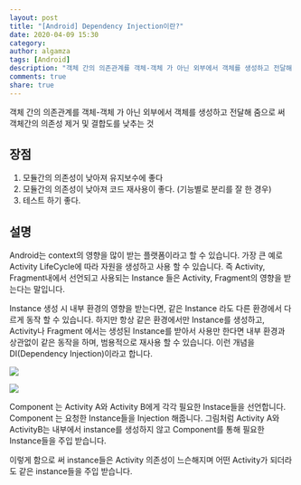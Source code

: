 ```yaml
---
layout: post
title: "[Android] Dependency Injection이란?"
date: 2020-04-09 15:30
category: 
author: algamza
tags: [Android]
description: "객체 간의 의존관계를 객체-객체 가 아닌 외부에서 객체를 생성하고 전달해 줌으로 써 객체간의 의존성 제거 및 결합도를 낮추는 것"
comments: true
share: true
---
```




객체 간의 의존관계를 객체-객체 가 아닌 외부에서 객체를 생성하고 전달해 줌으로 써 객체간의 의존성 제거 및 결합도를 낮추는 것

## 장점

1.  모듈간의 의존성이 낮아져 유지보수에 좋다
2.  모듈간의 의존성이 낮아져 코드 재사용이 좋다. (기능별로 분리를 잘 한 경우)
3.  테스트 하기 좋다.

## 설명

Android는 context의 영향을 많이 받는 플랫폼이라고 할 수 있습니다. 가장 큰 예로 Activity LifeCycle에 따라 자원을 생성하고 사용 할 수 있습니다. 즉 Activity, Fragment내에서 선언되고 사용되는 Instance 들은 Activity, Fragment의 영향을 받는다는 말입니다.

Instance 생성 시 내부 환경의 영향을 받는다면, 같은 Instance 라도 다른 환경에서 다르게 동작 할 수 있습니다. 하지만 항상 같은 환경에서만 Instance를 생성하고, Activity나 Fragment 에서는 생성된 Instance를 받아서 사용만 한다면 내부 환경과 상관없이 같은 동작을 하며, 범용적으로 재사용 할 수 있습니다. 이런 개념을 DI(Dependency Injection)이라고 합니다.

![](https://miro.medium.com/max/60/1*6z72NaDEXS1gufJ16MBZHQ.png?q=20)

![](https://miro.medium.com/max/1024/1*6z72NaDEXS1gufJ16MBZHQ.png)

Component 는 Activity A와 Activity B에게 각각 필요한 Instace들을 선언합니다. Component 는 요청한 Instance들을 Injection 해줍니다. 그림처럼 Activity A와 ActivityB는 내부에서 instance를 생성하지 않고 Component를 통해 필요한 Instance들을 주입 받습니다.

이렇게 함으로 써 instance들은 Activity 의존성이 느슨해지며 어떤 Activity가 되더라도 같은 instance들을 주입 받습니다.